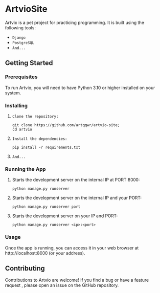 # ArtvioSite

Artvio is a pet project for practicing programming. It is built using the following tools:

*   `Django`
*   `PostgreSQL`
*   `And...`

## Getting Started

### Prerequisites

To run Artvio, you will need to have Python 3.10 or higher installed on your system.

### Installing

1.  `Clone the repository:`

    ```
    git clone https://github.com/artqqwr/artvio-site;
    cd artvio
    ```

2. `Install the dependencies:`

    ```
    pip install -r requirements.txt
    ```

3. `And...`

### Running the App

1. Starts the development server on the internal IP at PORT 8000:
    ```
    python manage.py runserver
    ```

2. Starts the development server on the internal IP and your PORT:
    ```
    python manage.py runserver port
    ```

3. Starts the development server on your IP and PORT:
    ```
    python manage.py runserver <ip>:<port>
    ```

### Usage

Once the app is running, you can access it in your web browser at http://localhost:8000 (or your address).

## Contributing

Contributions to Artvio are welcome! If you find a bug or have a feature request , please open an issue on the GitHub repository.